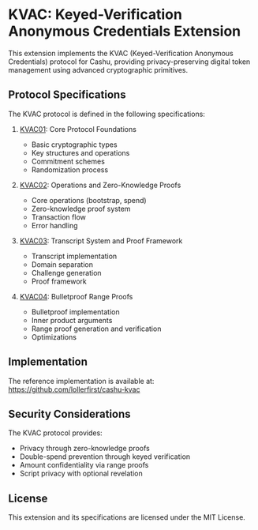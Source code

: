 # KVAC: Keyed-Verification Anonymous Credentials Extension

This extension implements the KVAC (Keyed-Verification Anonymous Credentials) protocol for Cashu, providing privacy-preserving digital token management using advanced cryptographic primitives.

## Protocol Specifications

The KVAC protocol is defined in the following specifications:

1. [KVAC01](KVAC01.md): Core Protocol Foundations
   - Basic cryptographic types
   - Key structures and operations
   - Commitment schemes
   - Randomization process

2. [KVAC02](KVAC02.md): Operations and Zero-Knowledge Proofs
   - Core operations (bootstrap, spend)
   - Zero-knowledge proof system
   - Transaction flow
   - Error handling

3. [KVAC03](KVAC03.md): Transcript System and Proof Framework
   - Transcript implementation
   - Domain separation
   - Challenge generation
   - Proof framework

4. [KVAC04](KVAC04.md): Bulletproof Range Proofs
   - Bulletproof implementation
   - Inner product arguments
   - Range proof generation and verification
   - Optimizations

## Implementation

The reference implementation is available at:
https://github.com/lollerfirst/cashu-kvac

## Security Considerations

The KVAC protocol provides:
- Privacy through zero-knowledge proofs
- Double-spend prevention through keyed verification
- Amount confidentiality via range proofs
- Script privacy with optional revelation

## License

This extension and its specifications are licensed under the MIT License.
